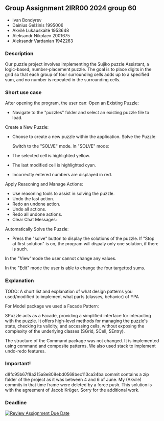 # <Sujiko>
## Group Assignment 2IRR00 2024 group 60
* Ivan Bondyrev
* Dainius Gelžinis 1995006
* Akvilė Lukauskaitė 1953648
* Aleksandr Nikolaev 2001675
* Aleksandr Vardanian 1942263

### Description
Our puzzle project involves implementing the Sujiko puzzle Assistant, a logic-based, number-placement puzzle. The goal is to place digits in the grid so that each group of four surrounding cells adds up to a specified sum, and no number is repeated in the surrounding cells.

### Short use case
After opening the program, the user can:
Open an Existing Puzzle:

- Navigate to the "puzzles" folder and select an existing puzzle file to load.

Create a New Puzzle:

- Choose to create a new puzzle within the application.
Solve the Puzzle:

  Switch to the "SOLVE" mode. In "SOLVE" mode:
- The selected cell is highlighted yellow.
- The last modified cell is highlighted cyan.
- Incorrectly entered numbers are displayed in red.

Apply Reasoning and Manage Actions:

- Use reasoning tools to assist in solving the puzzle.
- Undo the last action.
- Redo an undone action.
- Undo all actions.
- Redo all undone actions.
- Clear Chat Messages:


Automatically Solve the Puzzle:

- Press the "solve" button to display the solutions of the puzzle. If "Stop at first solution" is on, the program will dispaly only one solution, if there is such.

In the "View"mode the user cannot change any values.

In the "Edit" mode the user is able to change the four targetted sums.

### Explanation
TODO: A short list and explanation of what design patterns you used/modified to implement what parts (classes, behavior) of YPA

For Model package we used a Facade Pattern:

SPuzzle acts as a Facade, providing a simplified interface for interacting with the puzzle. It offers high-level methods for managing the puzzle's state, checking its validity, and accessing cells, without exposing the complexity of the underlying classes (SGrid, SCell, SEntry).

The structure of the Command package was not changed. It is implemented using command and composite patterns. We also used stack to implement undo-redo features.

### Important!
d8fc95b67f8a215a8e808ebd0568bec113ca34ba commit contains a zip folder of the project as it was between 4 and 6 of June. My (Akvile) commits in that time frame were deleted by a force push. This solution is with the agreement of Jacob Krüger. Sorry for the additional work.

### Deadline
[![Review Assignment Due Date](https://classroom.github.com/assets/deadline-readme-button-24ddc0f5d75046c5622901739e7c5dd533143b0c8e959d652212380cedb1ea36.svg)](https://classroom.github.com/a/_p0yNlNQ)
